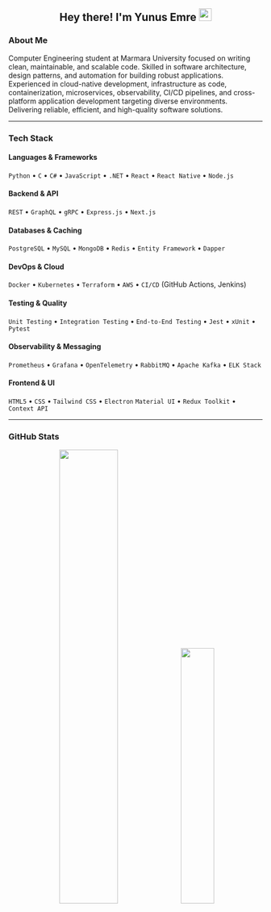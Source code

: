 <h2 align="center">Hey there! I'm Yunus Emre <img src="https://github.com/yunustechin/yunustechin/blob/master/Hi.gif" width="25"></h2>

### About Me

Computer Engineering student at Marmara University focused on writing clean, maintainable, and scalable code. Skilled in software architecture, design patterns, and automation for building robust applications. Experienced in cloud-native development, infrastructure as code, containerization, microservices, observability, CI/CD pipelines, and cross-platform application development targeting diverse environments. Delivering reliable, efficient, and high-quality software solutions.

---

### Tech Stack

#### Languages & Frameworks  
`Python` • `C` • `C#` • `JavaScript` • `.NET` • `React` • `React Native` • `Node.js`

#### Backend & API  
`REST` • `GraphQL` • `gRPC` • `Express.js` • `Next.js`  

#### Databases & Caching  
`PostgreSQL` • `MySQL` • `MongoDB` • `Redis` • `Entity Framework` • `Dapper`

#### DevOps & Cloud  
`Docker` • `Kubernetes` • `Terraform` • `AWS` • `CI/CD` (GitHub Actions, Jenkins)

#### Testing & Quality  
`Unit Testing` • `Integration Testing` • `End-to-End Testing` • `Jest` • `xUnit` • `Pytest`

#### Observability & Messaging  
`Prometheus` • `Grafana` • `OpenTelemetry` • `RabbitMQ` • `Apache Kafka` • `ELK Stack`

#### Frontend & UI  
`HTML5` • `CSS` • `Tailwind CSS` • `Electron`
`Material UI` • `Redux Toolkit` • `Context API`

---

### GitHub Stats

<p align="center">
  <img src="https://github-readme-stats.vercel.app/api?username=yunustechin&show_icons=true&theme=dark&count_private=true&hide_border=true" width="48%"/>
  <img src="https://github-readme-stats.vercel.app/api/top-langs/?username=yunustechin&layout=compact&theme=dark&hide_border=true" width="36%"/>
</p>
